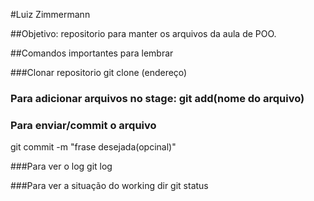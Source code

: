 #Luiz Zimmermann

##Objetivo: repositorio para manter os arquivos da aula de POO.

##Comandos importantes para lembrar

###Clonar repositorio
git clone (endereço)

### Para adicionar arquivos no stage: git add(nome do arquivo)

### Para enviar/commit o arquivo
git commit -m "frase desejada(opcinal)"

###Para ver o log
git log

###Para ver a situação do working dir
git status
